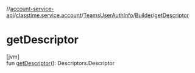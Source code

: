 //[account-service-api](../../../../index.md)/[classtime.service.account](../../index.md)/[TeamsUserAuthInfo](../index.md)/[Builder](index.md)/[getDescriptor](get-descriptor.md)

# getDescriptor

[jvm]\
fun [getDescriptor](get-descriptor.md)(): Descriptors.Descriptor
